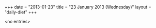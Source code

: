 +++
date = "2013-01-23"
title = "23 January 2013 (Wednesday)"
layout = "daily-diet"
+++

\<no entries\>